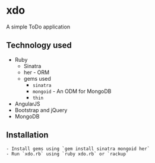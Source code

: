 # xdo
A simple ToDo application

## Technology used
  - Ruby
    - Sinatra
    - her - ORM
    - gems used
      - `sinatra`
      - `mongoid` - An ODM for MongoDB
      - `thin`
  - AngularJS
  - Bootstrap and jQuery
  - MongoDB


  ## Installation
    - Install gems using `gem install sinatra mongoid her`
    - Run `xdo.rb` using `ruby xdo.rb` or `rackup`
